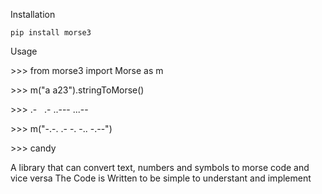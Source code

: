 
Installation

`pip install morse3`

Usage

\>\>\> from morse3 import Morse as m


\>\>\> m("a a23").stringToMorse()

\>\>\> .- &nbsp;  .- ..--- ...--


\>\>\> m("-.-. .- -. -.. -.--")

\>\>\> candy


A library that can convert text, numbers and symbols to morse code and vice versa
The Code is Written to be simple to understant and implement
